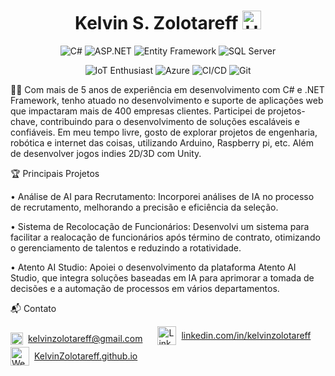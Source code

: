 <h1 align="center">Kelvin S. Zolotareff <img src="https://github.com/kaueMarques/kaueMarques/blob/master/hi.gif" width="30px" alt="Hello"/> </h1>
<p align="center"> <img src="https://img.shields.io/badge/-C%23-239120?style=flat&logo=c-sharp&logoColor=white" alt="C#"/> <img src="https://img.shields.io/badge/-ASP.NET-512BD4?style=flat&logo=.net&logoColor=white" alt="ASP.NET"/> <img src="https://img.shields.io/badge/-Entity%20Framework-512BD4?style=flat&logo=.net&logoColor=white" alt="Entity Framework"/> <img src="https://img.shields.io/badge/-SQL%20Server-CC2927?style=flat&logo=microsoft-sql-server&logoColor=white" alt="SQL Server"/> </p>

<p align="center">
  <img src="https://img.shields.io/badge/IoT_Enthusiast-0000FF?style=flat&logo=arduino&logoColor=white" alt="IoT Enthusiast"/>
<img src="https://img.shields.io/badge/Microsoft%20Azure-0089D6?style=flat&logo=microsoft-azure&logoColor=white" alt="Azure"/> <img src="https://img.shields.io/badge/CI%2FCD-0078D7?style=flat&logo=azure-pipelines" alt="CI/CD"/> <img src="https://img.shields.io/badge/-Git-F05032?style=flat&logo=git&logoColor=white" alt="Git"/> </p></p>

👨‍💻 Com mais de 5 anos de experiência em desenvolvimento com C# e .NET Framework, tenho atuado no desenvolvimento e suporte de aplicações web que impactaram mais de 400 empresas clientes. Participei de projetos-chave, contribuindo para o desenvolvimento de soluções escaláveis e confiáveis. Em meu tempo livre, gosto de explorar projetos de engenharia, robótica e internet das coisas, utilizando Arduino, Raspberry pi, etc. Além de desenvolver jogos indies 2D/3D com Unity.


🏆 Principais Projetos

• Análise de AI para Recrutamento: Incorporei análises de IA no processo de recrutamento, melhorando a precisão e eficiência da seleção.

• Sistema de Recolocação de Funcionários: Desenvolvi um sistema para facilitar a realocação de funcionários após término de contrato, otimizando o gerenciamento de talentos e reduzindo a rotatividade.

• Atento AI Studio: Apoiei o desenvolvimento da plataforma Atento AI Studio, que integra soluções baseadas em IA para aprimorar a tomada de decisões e a automação de processos em vários departamentos.

📬 Contato
<p align="left">
  <a href="mailto:kelvinzolotareff@gmail.com" style="display: inline-flex; align-items: center; margin-right: 20px;">
    <img src="https://img.shields.io/badge/-D14836?style=flat&logo=gmail&logoColor=white" alt="Gmail Icon" style="width: 20px; height: 20px; margin-right: 8px;"/> kelvinzolotareff@gmail.com
  </a>
  <a href="https://www.linkedin.com/in/kelvinzolotareff/" style="display: inline-flex; align-items: center; margin-right: 20px;">
    <img src="https://img.shields.io/badge/-0A66C2?style=flat&logo=linkedin&logoColor=white" alt="LinkedIn Icon" style="width: 30px; height: 30px; margin-right: 8px;"/> linkedin.com/in/kelvinzolotareff
  </a>
  <a href="https://kelvinzolotareff.github.io" style="display: inline-flex; align-items: center;">
    <img src="https://img.shields.io/badge/website-000000?style=flat&logo=About.me&logoColor=white" alt="Website Icon" style="width: 30px; height: 30px; margin-right: 8px;"/> KelvinZolotareff.github.io
  </a>
</p>


